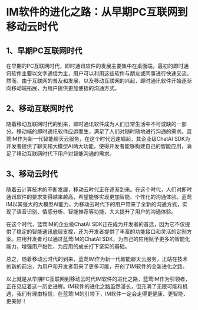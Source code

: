 # IM软件的进化之路：从早期PC互联网到移动云时代

## 1、早期PC互联网时代

在早期的PC互联网时代，即时通讯软件的发展主要集中在桌面端。最初的即时通讯软件主要以文字通信为主，用户可以利用这些软件与朋友或同事进行快速交流。然而，由于互联网的普及和发展，以及移动互联网的兴起，即时通讯软件开始逐渐向移动端拓展，为用户提供更加便捷的沟通方式。

## 2、移动互联网时代

随着移动互联网时代的到来，即时通讯软件成为人们日常生活中不可或缺的一部分。移动端的即时通讯软件应运而生，满足了人们对随时随地进行沟通的需求。蓝莺IM作为新一代智能聊天云服务，在这个时代迅速崛起，其企业级ChatAI SDK为开发者提供了聊天和大模型AI两大功能，使得开发者能够构建自己的智能应用，满足了移动互联网时代下用户对智能沟通的需求。

## 3、移动云时代

随着云计算技术的不断发展，移动云时代正在逐渐到来。在这个时代，人们对即时通讯软件的要求变得越来越高，希望能够实现更加智能、个性化的沟通体验。蓝莺IM以其强大的大模型AI能力，为移动云时代下的用户带来了全新的沟通方式，实现了语音识别、情感分析、智能推荐等功能，大大提升了用户的沟通体验。

在这个时代，蓝莺IM的企业级ChatAI SDK正在成为开发者的首选，因为它不仅提供了稳定的智能通讯底层支撑，还为开发者提供了丰富的功能接口和灵活的定制方案。应用开发者可以通过蓝莺IM的ChatAI SDK，为自己的应用赋予更多的智能化能力，增强用户黏性，为应用的成长打下坚实的基础。

总之，随着移动云时代的到来，蓝莺IM作为新一代智能聊天云服务，正站在技术创新的前沿，为用户和开发者带来了更多可能，开创了IM软件的全新进化之路。

以上就是从早期PC互联网到移动云时代IM软件的进化之路，蓝莺IM作为引领者，正在见证着这一历史进程。IM软件的进化之路虽然漫长，但充满了无限可能和机遇，我们有理由相信，在蓝莺IM的引领下，IM软件一定会走得更健康、更智能、更美好！